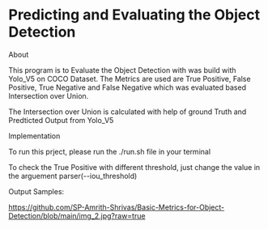 # Predicting and Evaluating the Object Detection

About

This program is to Evaluate the Object Detection with was build with Yolo_V5 on COCO Dataset. The Metrics are used are True Positive, False Positive, True Negative and False Negative which was evaluated based Intersection over Union.

The Intersection over Union is calculated with help of ground Truth and Predticted Output from Yolo_V5

Implementation

To run this prject, please run the ./run.sh file in your terminal

To check the True Positive with different threshold, just change the value in the arguement parser(--iou_threshold)

Output Samples:

https://github.com/SP-Amrith-Shrivas/Basic-Metrics-for-Object-Detection/blob/main/img_2.jpg?raw=true

